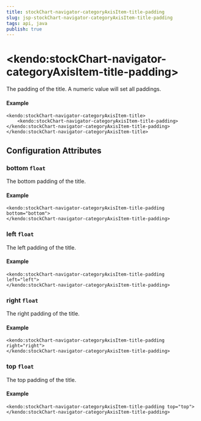 ```yaml
---
title: stockChart-navigator-categoryAxisItem-title-padding
slug: jsp-stockChart-navigator-categoryAxisItem-title-padding
tags: api, java
publish: true
---
```


# \<kendo:stockChart-navigator-categoryAxisItem-title-padding\>

The padding of the title. A numeric value will set all paddings.

#### Example
    <kendo:stockChart-navigator-categoryAxisItem-title>
        <kendo:stockChart-navigator-categoryAxisItem-title-padding></kendo:stockChart-navigator-categoryAxisItem-title-padding>
    </kendo:stockChart-navigator-categoryAxisItem-title>

## Configuration Attributes

### bottom `float`

The bottom padding of the title.

#### Example
    <kendo:stockChart-navigator-categoryAxisItem-title-padding bottom="bottom">
    </kendo:stockChart-navigator-categoryAxisItem-title-padding>

### left `float`

The left padding of the title.

#### Example
    <kendo:stockChart-navigator-categoryAxisItem-title-padding left="left">
    </kendo:stockChart-navigator-categoryAxisItem-title-padding>

### right `float`

The right padding of the title.

#### Example
    <kendo:stockChart-navigator-categoryAxisItem-title-padding right="right">
    </kendo:stockChart-navigator-categoryAxisItem-title-padding>

### top `float`

The top padding of the title.

#### Example
    <kendo:stockChart-navigator-categoryAxisItem-title-padding top="top">
    </kendo:stockChart-navigator-categoryAxisItem-title-padding>

 
